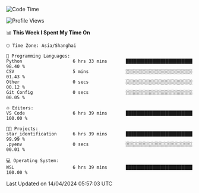 <!--START_SECTION:waka-->
![Code Time](http://img.shields.io/badge/Code%20Time-1%2C609%20hrs%2058%20mins-blue)

![Profile Views](http://img.shields.io/badge/Profile%20Views-0-blue)

📊 **This Week I Spent My Time On** 

```text
🕑︎ Time Zone: Asia/Shanghai

💬 Programming Languages: 
Python                   6 hrs 33 mins       █████████████████████████   98.40 % 
CSV                      5 mins              ░░░░░░░░░░░░░░░░░░░░░░░░░   01.43 % 
Other                    0 secs              ░░░░░░░░░░░░░░░░░░░░░░░░░   00.12 % 
Git Config               0 secs              ░░░░░░░░░░░░░░░░░░░░░░░░░   00.05 % 

🔥 Editors: 
VS Code                  6 hrs 39 mins       █████████████████████████   100.00 % 

🐱‍💻 Projects: 
star_identification      6 hrs 39 mins       █████████████████████████   99.99 % 
.pyenv                   0 secs              ░░░░░░░░░░░░░░░░░░░░░░░░░   00.01 % 

💻 Operating System: 
WSL                      6 hrs 39 mins       █████████████████████████   100.00 % 
```


 Last Updated on 14/04/2024 05:57:03 UTC
<!--END_SECTION:waka-->
